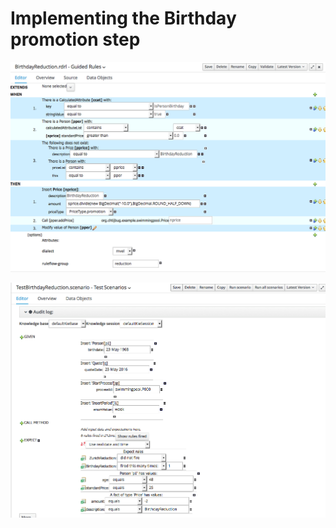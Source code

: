 # Implementing the Birthday promotion step



![](BRMS/step3-8-implementation/action01.png)

![](BRMS/step3-8-implementation/action02.png)

